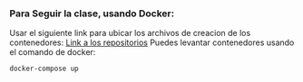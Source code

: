 
### Para Seguir la clase, usando Docker:
Usar el siguiente link para ubicar los archivos de creacion de los contenedores:
<a href="https://github.com/anthonyperniah/DatabaseContainers" target="_blank" >Link a los repositorios</a>
Puedes levantar contenedores usando  el comando de docker:

```
docker-compose up
```